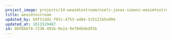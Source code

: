 ```yaml
---
project_image: projects/14-weaimtostream/niels-jonas-simons-weaimtostream-titelbild.jpg
title: weaimtostream
updated_by: b9f51dd1-707c-4753-ad84-3c5121b5e994
updated_at: 1611529487
id: 805bbbf8-7236-491b-9e2a-9e7846ded55b
---
```

